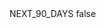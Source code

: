 <?xml version="1.0" encoding="UTF-8"?>
<CustomMetadata xmlns="http://soap.sforce.com/2006/04/metadata">
    <label>NEXT_90_DAYS</label>
    <protected>false</protected>
</CustomMetadata>
